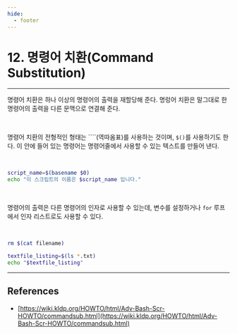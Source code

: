 ```yaml
---
hide:
  - footer
---
```


# 12. 명령어 치환(Command Substitution)

---

명령어 치환은 하나 이상의 명령어의 출력을 재할당해 준다. 명렁어 치환은 말그대로 한 명령어의 출력을 다른 문맥으로 연결해 준다.

<br/>

명령어 치환의 전형적인 형태는 ````(역따옴표)를 사용하는 것이며, `$()`를 사용하기도 한다. 이 안에 들어 있는 명령어는 명령어줄에서 사용할 수 있는 텍스트를 만들어 낸다.

<br/>

```bash
script_name=$(basename $0)
echo "이 스크립트의 이름은 $script_name 입니다."
```

<br/>

명령어의 출력은 다른 명령어의 인자로 사용할 수 있는데, 변수를 설정하거나 `for` 루프에서 인자 리스트로도 사용할 수 있다.

<br/>

```bash
rm $(cat filename)

textfile_listing=$(ls *.txt)
echo "$textfile_listing"
```

---

## References

- [https://wiki.kldp.org/HOWTO/html/Adv-Bash-Scr-HOWTO/commandsub.html](https://wiki.kldp.org/HOWTO/html/Adv-Bash-Scr-HOWTO/commandsub.html)
